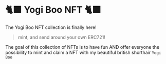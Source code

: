 # 🐈‍⬛ Yogi Boo NFT 🐈‍⬛

The Yogi Boo NFT collection is finally here!

> mint, and send around your own ERC721!

The goal of this collection of NFTs is to have fun AND offer everyone the possibility to mint and claim a NFT with my beautiful british shorthair `Yogi Boo`
